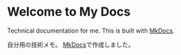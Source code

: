 # Welcome to My Docs

Technical documentation for me.
This is built with [MkDocs](https://www.mkdocs.org).

自分用の技術メモ。
[MkDocs](https://www.mkdocs.org)で作成しました。